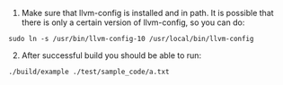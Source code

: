 1. Make sure that llvm-config is installed and in path. It is possible
that there is only a certain version of llvm-config, so you can do:

`sudo ln -s /usr/bin/llvm-config-10 /usr/local/bin/llvm-config`

2. After successful build you should be able to run:

`./build/example ./test/sample_code/a.txt`